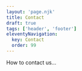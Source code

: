 ```yaml
---
layout: 'page.njk'
title: Contact
draft: true
tags: ['header', 'footer']
eleventyNavigation:
  key: Contact
  order: 99
---
```


How to contact us...
